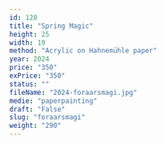 ```yaml
---
id: 120
title: "Spring Magic"
height: 25
width: 19
method: "Acrylic on Hahnemühle paper"
year: 2024
price: "350"
exPrice: "350"
status: ""
fileName: "2024-foraarsmagi.jpg"
medie: "paperpainting"
draft: "False"
slug: "foraarsmagi"
weight: "290"
---
```

